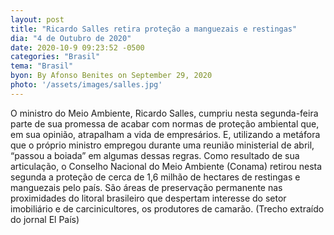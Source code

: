 ```yaml
---
layout: post
title: "Ricardo Salles retira proteção a manguezais e restingas"
dia: "4 de Outubro de 2020"
date: 2020-10-9 09:23:52 -0500
categories: "Brasil"
tema: "Brasil"
byon: By Afonso Benites on September 29, 2020
photo: '/assets/images/salles.jpg'
---
```


O ministro do Meio Ambiente, Ricardo Salles, cumpriu nesta segunda-feira parte de sua promessa de acabar com normas de proteção ambiental que, em sua opinião, atrapalham a vida de empresários. E, utilizando a metáfora que o próprio ministro empregou durante uma reunião ministerial de abril, “passou a boiada” em algumas dessas regras. Como resultado de sua articulação, o Conselho Nacional do Meio Ambiente (Conama) retirou nesta segunda a proteção de cerca de 1,6 milhão de hectares de restingas e manguezais pelo país. São áreas de preservação permanente nas proximidades do litoral brasileiro que despertam interesse do setor imobiliário e de carcinicultores, os produtores de camarão. (Trecho extraído do jornal El País)